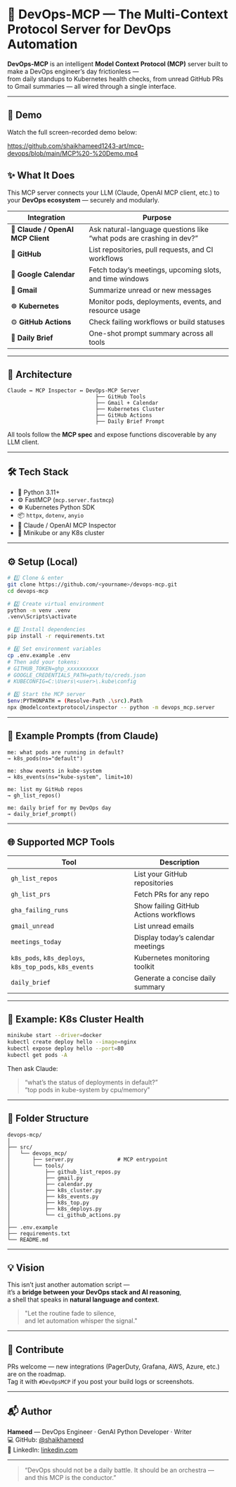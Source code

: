 # 🚀 DevOps-MCP — The Multi-Context Protocol Server for DevOps Automation

**DevOps-MCP** is an intelligent **Model Context Protocol (MCP)** server built to make a DevOps engineer’s day frictionless —  
from daily standups to Kubernetes health checks, from unread GitHub PRs to Gmail summaries — all wired through a single interface.

---

## 🎥 Demo

Watch the full screen-recorded demo below:

https://github.com/shaikhameed1243-art/mcp-devops/blob/main/MCP%20-%20Demo.mp4

## ✨ What It Does

This MCP server connects your LLM (Claude, OpenAI MCP client, etc.) to your **DevOps ecosystem** — securely and modularly.

| Integration | Purpose |
|--------------|----------|
| 🧠 **Claude / OpenAI MCP Client** | Ask natural-language questions like “what pods are crashing in dev?” |
| 🐙 **GitHub** | List repositories, pull requests, and CI workflows |
| 📅 **Google Calendar** | Fetch today’s meetings, upcoming slots, and time windows |
| 📧 **Gmail** | Summarize unread or new messages |
| ☸️ **Kubernetes** | Monitor pods, deployments, events, and resource usage |
| ⚙️ **GitHub Actions** | Check failing workflows or build statuses |
| 💬 **Daily Brief** | One-shot prompt summary across all tools |

---

## 🧩 Architecture

```
Claude ↔ MCP Inspector ↔ DevOps-MCP Server
                            ├── GitHub Tools
                            ├── Gmail + Calendar
                            ├── Kubernetes Cluster
                            ├── GitHub Actions
                            ├── Daily Brief Prompt
```

All tools follow the **MCP spec** and expose functions discoverable by any LLM client.

---

## 🛠️ Tech Stack

- 🐍 Python 3.11+
- ⚙️ FastMCP (`mcp.server.fastmcp`)
- ☸️ Kubernetes Python SDK
- 📦 `httpx`, `dotenv`, `anyio`
- 🧠 Claude / OpenAI MCP Inspector
- 🐳 Minikube or any K8s cluster

---

## ⚙️ Setup (Local)

```bash
# 1️⃣ Clone & enter
git clone https://github.com/<yourname>/devops-mcp.git
cd devops-mcp

# 2️⃣ Create virtual environment
python -m venv .venv
.venv\Scripts\activate

# 3️⃣ Install dependencies
pip install -r requirements.txt

# 4️⃣ Set environment variables
cp .env.example .env
# Then add your tokens:
# GITHUB_TOKEN=ghp_xxxxxxxxxx
# GOOGLE_CREDENTIALS_PATH=path/to/creds.json
# KUBECONFIG=C:\Users\<user>\.kube\config

# 5️⃣ Start the MCP server
$env:PYTHONPATH = (Resolve-Path .\src).Path
npx @modelcontextprotocol/inspector -- python -m devops_mcp.server
```

---

## 🧠 Example Prompts (from Claude)

```text
me: what pods are running in default?
→ k8s_pods(ns="default")

me: show events in kube-system
→ k8s_events(ns="kube-system", limit=10)

me: list my GitHub repos
→ gh_list_repos()

me: daily brief for my DevOps day
→ daily_brief_prompt()
```

---

## 🌐 Supported MCP Tools

| Tool | Description |
|------|--------------|
| `gh_list_repos` | List your GitHub repositories |
| `gh_list_prs` | Fetch PRs for any repo |
| `gha_failing_runs` | Show failing GitHub Actions workflows |
| `gmail_unread` | List unread emails |
| `meetings_today` | Display today’s calendar meetings |
| `k8s_pods`, `k8s_deploys`, `k8s_top_pods`, `k8s_events` | Kubernetes monitoring toolkit |
| `daily_brief` | Generate a concise daily summary |

---

## 🧩 Example: K8s Cluster Health

```bash
minikube start --driver=docker
kubectl create deploy hello --image=nginx
kubectl expose deploy hello --port=80
kubectl get pods -A
```

Then ask Claude:
> “what’s the status of deployments in default?”  
> “top pods in kube-system by cpu/memory”

---

## 🧱 Folder Structure

```
devops-mcp/
│
├── src/
│   └── devops_mcp/
│       ├── server.py              # MCP entrypoint
│       └── tools/
│           ├── github_list_repos.py
│           ├── gmail.py
│           ├── calendar.py
│           ├── k8s_cluster.py
│           ├── k8s_events.py
│           ├── k8s_top.py
│           ├── k8s_deploys.py
│           └── ci_github_actions.py
│
├── .env.example
├── requirements.txt
└── README.md
```

---

## 💡 Vision

This isn’t just another automation script —  
it’s a **bridge between your DevOps stack and AI reasoning**,  
a shell that speaks in **natural language and context**.  

> "Let the routine fade to silence,  
> and let automation whisper the signal."

---

## 🤝 Contribute

PRs welcome — new integrations (PagerDuty, Grafana, AWS, Azure, etc.) are on the roadmap.  
Tag it with `#DevOpsMCP` if you post your build logs or screenshots.

---

## 📬 Author

**Hameed** — DevOps Engineer · GenAI Python Developer · Writer  
💻 GitHub: [@shaikhameed](https://github.com/shaikhameed1243-art/)  
💬 LinkedIn: [linkedin.com](www.linkedin.com/in/hameedbasha)

---

> “DevOps should not be a daily battle. It should be an orchestra —  
> and this MCP is the conductor.”
